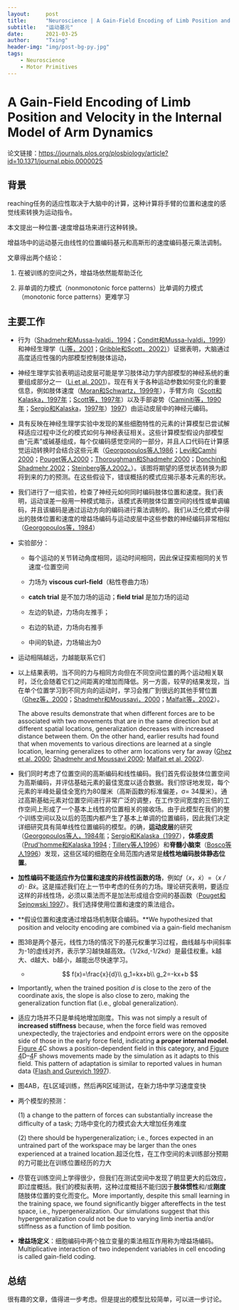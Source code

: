 ```yaml
---
layout:     post
title:      "Neuroscience | A Gain-Field Encoding of Limb Position and Velocity in the Internal Model of Arm Dynamics"
subtitle:   "运动基元"
date:       2021-03-25
author:     "Txing"
header-img: "img/post-bg-py.jpg"
tags:
    - Neuroscience
    - Motor Primitives
---
```


# A Gain-Field Encoding of Limb Position and Velocity in the Internal Model of Arm Dynamics

论文链接：https://journals.plos.org/plosbiology/article?id=10.1371/journal.pbio.0000025

## 背景

reaching任务的适应性取决于大脑中的计算，这种计算将手臂的位置和速度的感觉线索转换为运动指令。

本文提出一种位置-速度增益场来进行这种转换。

增益场中的运动基元由线性的位置编码基元和高斯形的速度编码基元乘法调制。

文章得出两个结论：

1. 在被训练的空间之外，增益场依然能帮助泛化

2. 非单调的力模式（nonmonotonic force patterns）比单调的力模式（monotonic force patterns）更难学习

## 主要工作

- 行为（[Shadmehr和Mussa-Ivaldi，1994](https://journals.plos.org/plosbiology/article?id=10.1371/journal.pbio.0000025#pbio.0000025-Shadmehr2)；[Conditt和Mussa-Ivaldi，1999](https://journals.plos.org/plosbiology/article?id=10.1371/journal.pbio.0000025#pbio.0000025-Conditt1)）和神经生理学（[Li等，2001](https://journals.plos.org/plosbiology/article?id=10.1371/journal.pbio.0000025#pbio.0000025-Li1)；[Gribble和Scott，2002）](https://journals.plos.org/plosbiology/article?id=10.1371/journal.pbio.0000025#pbio.0000025-Gribble1)）证据表明，大脑通过高度适应性强的内部模型控制肢体运动，

- 神经生理学实验表明运动皮层可能是学习肢体动力学内部模型的神经系统的重要组成部分之一（[Li et al. 2001](https://www.cell.com/neuron/fulltext/S0896-6273(01)00301-4)）。现在有关于各种运动参数如何变化的重要信息，例如肢体速度（[Moran和Schwartz，1999年](https://journals.plos.org/plosbiology/article?id=10.1371/journal.pbio.0000025#pbio.0000025-Moran1)），手臂方向（[Scott和Kalaska，1997年](https://journals.plos.org/plosbiology/article?id=10.1371/journal.pbio.0000025#pbio.0000025-Scott1)；[Scott等，1997年](https://journals.plos.org/plosbiology/article?id=10.1371/journal.pbio.0000025#pbio.0000025-Scott2)）以及手部姿势（[Caminiti等，1990年](https://journals.plos.org/plosbiology/article?id=10.1371/journal.pbio.0000025#pbio.0000025-Caminiti1)；[Sergio和Kalaska](https://journals.plos.org/plosbiology/article?id=10.1371/journal.pbio.0000025#pbio.0000025-Sergio1)，[1997年](https://journals.plos.org/plosbiology/article?id=10.1371/journal.pbio.0000025#pbio.0000025-Scott2)）[1997](https://journals.plos.org/plosbiology/article?id=10.1371/journal.pbio.0000025#pbio.0000025-Sergio1)）由运动皮层中的神经元编码。

- 具有反映在神经生理学实验中发现的某些细胞特性的元素的计算模型已尝试解释适应过程中泛化的模式如何与神经表征相关。这些计算模型假设内部模型由“元素”或碱基组成，每个仅编码感觉空间的一部分，并且人口代码在计算感觉运动转换时会结合这些元素（[Georgopoulos等人1986](https://journals.plos.org/plosbiology/article?id=10.1371/journal.pbio.0000025#pbio.0000025-Georgopoulos2)；[Levi和Camhi 2000](https://journals.plos.org/plosbiology/article?id=10.1371/journal.pbio.0000025#pbio.0000025-Levi1)；[Pouget等人2000](https://journals.plos.org/plosbiology/article?id=10.1371/journal.pbio.0000025#pbio.0000025-Pouget2)；[Thoroughman和Shadmehr 2000](https://journals.plos.org/plosbiology/article?id=10.1371/journal.pbio.0000025#pbio.0000025-Thoroughman1)；[Donchin和Shadmehr 2002](https://journals.plos.org/plosbiology/article?id=10.1371/journal.pbio.0000025#pbio.0000025-Donchin1)；[Steinberg等人2002。](https://journals.plos.org/plosbiology/article?id=10.1371/journal.pbio.0000025#pbio.0000025-Steinberg1)）。该图将期望的感觉状态转换为即将到来的力的预测。在这些假设下，错误概括的模式应揭示基本元素的形状。

- 我们进行了一组实验，检查了神经元如何同时编码肢体位置和速度。我们表明，运动误差一般用一种模式暗示，该模式表明肢体位置空间的线性或单调编码，并且该编码是通过运动方向的编码进行乘法调制的。我们从泛化模式中得出的肢体位置和速度的增益场编码与运动皮层中这些参数的神经编码非常相似（[Georgopoulos等，1984](https://journals.plos.org/plosbiology/article?id=10.1371/journal.pbio.0000025#pbio.0000025-Georgopoulos1)）

- 实验部分：

  - 每个运动的关节转动角度相同，运动时间相同，因此保证探索相同的关节速度-位置空间
  - 力场为 **viscous curl-field**（粘性卷曲力场）
  - **catch trial** 是不加力场的运动；**field trial** 是加力场的运动
  - 左边的轨迹，力场向左推手；
  - 右边的轨迹，力场向右推手

  - 中间的轨迹，力场输出为0

- 运动相隔越远，力越能联系它们

- 以上结果表明，当不同的力与相同方向但在不同空间位置的两个运动相关联时，泛化会随着它们之间距离的增加而降低。另一方面，较早的结果发现，当在单个位置学习到不同方向的运动时，学习会推广到很远的其他手臂位置（[Ghez等，2000](https://journals.plos.org/plosbiology/article?id=10.1371/journal.pbio.0000025#pbio.0000025-Ghez1)；[Shadmehr和Moussavi，2000](https://journals.plos.org/plosbiology/article?id=10.1371/journal.pbio.0000025#pbio.0000025-Shadmehr1)；[Malfait等，2002](https://journals.plos.org/plosbiology/article?id=10.1371/journal.pbio.0000025#pbio.0000025-Malfait1)）。

  The above results demonstrate that when different forces are to be associated with two movements that are in the same direction but at different spatial locations, generalization decreases with increased distance between them. On the other hand, earlier results had found that when movements to various directions are learned at a single location, learning generalizes to other arm locations very far away ([Ghez et al. 2000](https://journals.plos.org/plosbiology/article?id=10.1371/journal.pbio.0000025#pbio.0000025-Ghez1); [Shadmehr and Moussavi 2000](https://journals.plos.org/plosbiology/article?id=10.1371/journal.pbio.0000025#pbio.0000025-Shadmehr1); [Malfait et al. 2002](https://journals.plos.org/plosbiology/article?id=10.1371/journal.pbio.0000025#pbio.0000025-Malfait1)).

- 我们同时考虑了位置空间的高斯编码和线性编码。我们首先假设肢体位置空间为高斯编码，并评估基础元素的最佳宽度以适合数据。我们惊讶地发现，每个元素的半峰处最佳全宽约为80厘米（高斯函数的标准偏差，σ= 34厘米）。通过高斯基础元素对位置空间进行非常广泛的调整，在工作空间宽度的三倍的工作空间上形成了一个基本上线性的位置相关的接收场。由于此模型在我们的整个训练空间以及以后的范围内都产生了基本上单调的位置编码，因此我们决定详细研究具有简单线性位置编码的模型。的确，**运动皮层**的研究（[Georgopoulos等人，1984年](https://journals.plos.org/plosbiology/article?id=10.1371/journal.pbio.0000025#pbio.0000025-Georgopoulos1)；[Sergio和Kalaska（1997](https://journals.plos.org/plosbiology/article?id=10.1371/journal.pbio.0000025#pbio.0000025-Sergio1)），**体感皮质**（[Prud'homme和Kalaska 1994](https://journals.plos.org/plosbiology/article?id=10.1371/journal.pbio.0000025#pbio.0000025-Prudahomme1) ; [Tillery等人1996](https://journals.plos.org/plosbiology/article?id=10.1371/journal.pbio.0000025#pbio.0000025-Tillery1)）和**脊髓小脑束**（[Bosco等人1996](https://journals.plos.org/plosbiology/article?id=10.1371/journal.pbio.0000025#pbio.0000025-Bosco1)）发现，这些区域的细胞在全局范围内通常是**线性地编码肢体静态位置**。

- **加性编码不能适应作为位置和速度的非线性函数的场**，例如*f*（*x*，*ẋ*）=（*x / d*）· *Bẋ*。这是描述我们在上一节中考虑的任务的力场。理论研究表明，要适应这样的非线性场，必须以乘法而不是加法形成组合空间的基函数（[Pouget和Sejnowski 1997](https://journals.plos.org/plosbiology/article?id=10.1371/journal.pbio.0000025#pbio.0000025-Pouget1)）。我们选择使用位置和速度的乘法组合。

- **假设位置和速度通过增益场机制联合编码。**We hypothesized that position and velocity encoding are combined via a gain-field mechanism 

- 图3B是两个基元，线性力场的情况下的基元权重学习过程，曲线越与中间斜率为-1的虚线对齐，表示学习越快越高效。（1/2kd,-1/2kd）是最佳权重。k越大、d越大、b越小，越能出尽快速学习。

  - $$
    f(x)=\frac{x}{d}\\
    g_1=kx+b\\
    g_2=-kx+b
    $$

- Importantly, when the trained position *d* is close to the zero of the coordinate axis, the slope is also close to zero, making the generalization function flat (i.e., global generalization).

- 适应力场并不只是单纯地增加刚度。This was not simply a result of **increased stiffness** because, when the force field was removed unexpectedly, the trajectories and endpoint errors were on the opposite side of those in the early force field, indicating **a proper internal model**. [Figure 4](https://journals.plos.org/plosbiology/article?id=10.1371/journal.pbio.0000025#pbio-0000025-g004)C shows a position-dependent field in this category, and [Figure 4](https://journals.plos.org/plosbiology/article?id=10.1371/journal.pbio.0000025#pbio-0000025-g004)D–[4](https://journals.plos.org/plosbiology/article?id=10.1371/journal.pbio.0000025#pbio-0000025-g004)F shows movements made by the simulation as it adapts to this field. This pattern of adaptation is similar to reported values in human data ([Flash and Gurevich 1997](https://journals.plos.org/plosbiology/article?id=10.1371/journal.pbio.0000025#pbio.0000025-Flash1)).

- 图4AB，在L区域训练，然后再R区域测试，在新力场中学习速度变快

- 两个模型的预测：

  (1) a change to the pattern of forces can substantially increase the difficulty of a task; 力场中变化的力模式会大大增加任务难度

  (2) there should be hypergeneralization; i.e., forces expected in an untrained part of the workspace may be larger than the ones experienced at a trained location.超泛化性，在工作空间的未训练部分预期的力可能比在训练位置经历的力大

- 尽管在训练空间上学得很少，但我们在测试空间中发现了明显更大的后效应，即过度概括。我们的模拟表明，这种过度概括不能归因于**肢体惯性**和/或**刚度**随肢体位置的变化而变化。More importantly, despite this small learning in the training space, we found significantly bigger aftereffects in the test space, i.e., hypergeneralization. Our simulations suggest that this hypergeneralization could not be due to varying limb inertia and/or stiffness as a function of limb position.

- **增益场定义**：细胞编码中两个独立变量的乘法相互作用称为增益场编码。Multiplicative interaction of two independent variables in cell encoding is called gain-field coding.



## 总结

很有趣的文章，值得进一步考虑。但是提出的模型比较简单，可以进一步讨论。

